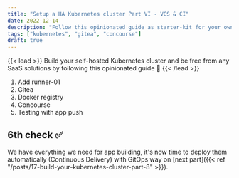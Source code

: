```yaml
---
title: "Setup a HA Kubernetes cluster Part VI - VCS & CI"
date: 2022-12-14
description: "Follow this opinionated guide as starter-kit for your own Kubernetes platform..."
tags: ["kubernetes", "gitea", "concourse"]
draft: true
---
```


{{< lead >}}
Build your self-hosted Kubernetes cluster and be free from any SaaS solutions by following this opinionated guide 🎉
{{< /lead >}}

1. Add runner-01
2. Gitea
3. Docker registry
4. Concourse
5. Testing with app push

## 6th check ✅

We have everything we need for app building, it's now time to deploy them automatically (Continuous Delivery) with GitOps way on [next part]({{< ref "/posts/17-build-your-kubernetes-cluster-part-8" >}}).
